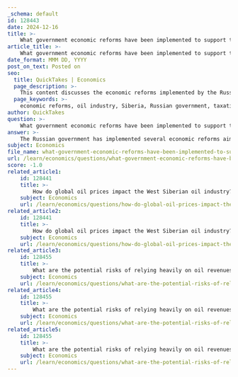 ```yaml
---
_schema: default
id: 128443
date: 2024-12-16
title: >-
    What government economic reforms have been implemented to support the oil industry in Siberia?
article_title: >-
    What government economic reforms have been implemented to support the oil industry in Siberia?
date_format: MMM DD, YYYY
post_on_text: Posted on
seo:
  title: QuickTakes | Economics
  page_description: >-
    This content discusses the economic reforms implemented by the Russian government to support the oil industry in Siberia, focusing on taxation, infrastructure, crisis financial support, strategic planning, and climate considerations amidst fluctuating global oil prices.
  page_keywords: >-
    economic reforms, oil industry, Siberia, Russian government, taxation adjustments, infrastructure investment, financial support, Eastern Siberia, strategic planning, climate change, LNG shipping, Northern Sea Route, natural resources management, COVID-19, energy sectors
author: QuickTakes
question: >-
    What government economic reforms have been implemented to support the oil industry in Siberia?
answer: >-
    The Russian government has implemented several economic reforms aimed at supporting the oil industry in Siberia, particularly in response to the challenges posed by fluctuating global oil prices and the need for sustainable economic growth. Here are some key reforms and initiatives:\n\n1. **Taxation Adjustments**: The Russian government has been working to adjust the legal mechanisms for taxation in the oil and gas industry. This is crucial for ensuring stable tax revenues while also incentivizing production and investment in the sector. However, the specifics of these adjustments are still being resolved, indicating ongoing discussions and potential future reforms.\n\n2. **Investment in Infrastructure**: The government has prioritized the development of infrastructure to enhance oil and LNG shipping capabilities, particularly via the Northern Sea Route. This route is significant for exporting oil and gas to Europe and Asia, thereby increasing the export capacity from Siberian projects.\n\n3. **Financial Support During Crises**: In response to the COVID-19 pandemic, the Russian government committed at least USD 5.18 billion to support various energy sectors, including fossil fuels. This financial backing is part of a broader strategy to stabilize the oil industry during periods of economic downturn.\n\n4. **Focus on Eastern Siberia**: The government has also emphasized the development of oil and gas fields in Eastern Siberia, as outlined in the Concept of the formation of the Russian oil and gas industry. This initiative aims to diversify the resource base and reduce reliance on West Siberian oil, which has historically dominated production.\n\n5. **Long-term Strategic Planning**: The federal government maintains near-complete control over the management of natural resources, which allows for the implementation of programmatic policy statements and regulations that govern strategic energy planning. This centralized approach is intended to ensure that the oil industry aligns with national economic goals.\n\n6. **Climate Change Considerations**: Although there is skepticism regarding Russia's climate change strategy, there are ongoing discussions about responsible governance to protect local livelihoods and the environment. This includes potential plans for carbon neutrality, which could influence future economic reforms in the oil sector.\n\nThese reforms reflect the government's recognition of the oil industry's critical role in Russia's economy and the need for a balanced approach that addresses both immediate economic challenges and long-term sustainability.
subject: Economics
file_name: what-government-economic-reforms-have-been-implemented-to-support-the-oil-industry-in-siberia.md
url: /learn/economics/questions/what-government-economic-reforms-have-been-implemented-to-support-the-oil-industry-in-siberia
score: -1.0
related_article1:
    id: 128441
    title: >-
        How do global oil prices impact the West Siberian oil industry?
    subject: Economics
    url: /learn/economics/questions/how-do-global-oil-prices-impact-the-west-siberian-oil-industry
related_article2:
    id: 128441
    title: >-
        How do global oil prices impact the West Siberian oil industry?
    subject: Economics
    url: /learn/economics/questions/how-do-global-oil-prices-impact-the-west-siberian-oil-industry
related_article3:
    id: 128455
    title: >-
        What are the potential risks of relying heavily on oil revenues for economic growth in Siberia?
    subject: Economics
    url: /learn/economics/questions/what-are-the-potential-risks-of-relying-heavily-on-oil-revenues-for-economic-growth-in-siberia
related_article4:
    id: 128455
    title: >-
        What are the potential risks of relying heavily on oil revenues for economic growth in Siberia?
    subject: Economics
    url: /learn/economics/questions/what-are-the-potential-risks-of-relying-heavily-on-oil-revenues-for-economic-growth-in-siberia
related_article5:
    id: 128455
    title: >-
        What are the potential risks of relying heavily on oil revenues for economic growth in Siberia?
    subject: Economics
    url: /learn/economics/questions/what-are-the-potential-risks-of-relying-heavily-on-oil-revenues-for-economic-growth-in-siberia
---
```


&nbsp;